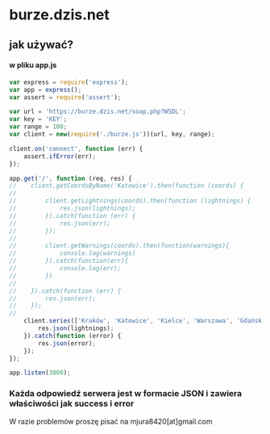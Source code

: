# burze.dzis.net
## jak używać?
#### w pliku app.js
```javascript
var express = require('express');
var app = express();
var assert = require('assert');

var url = 'https://burze.dzis.net/soap.php?WSDL';
var key = 'KEY';
var range = 100;
var client = new(require('./burze.js'))(url, key, range);

client.on('connect', function (err) {
    assert.ifError(err);
});

app.get('/', function (req, res) {
//    client.getCoordsByName('Katowice').then(function (coords) {
//        
//        client.getLightnings(coords).then(function (lightnings) {
//            res.json(lightnings);
//        }).catch(function (err) {
//            res.json(err);
//        });
//        
//        client.getWarnings(coords).then(function(warnings){
//            console.log(warnings)
//        }).catch(function(err){
//            console.log(err);
//        })
//        
//    }).catch(function (err) {
//        res.json(err);
//    });
//    
    client.series(['Kraków', 'Katowice', 'Kielce', 'Warszawa', 'Gdańsk']).then(function (lightnings) { // built-in method client.getLightnings()
        res.json(lightnings);
    }).catch(function (error) {
        res.json(error);
    });
});

app.listen(3000);
```

### Każda odpowiedź serwera jest w formacie JSON i zawiera właściwości jak success i error

W razie problemów proszę pisać na mjura8420[at]gmail.com